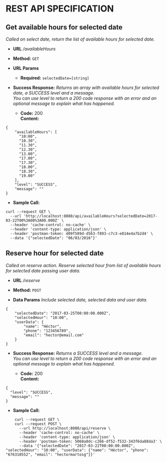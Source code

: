 REST API SPECIFICATION
===

**Get available hours for selected date**
----
  _Called on select date, return the list of available hours for selected date._

* **URL**
  _/availableHours_

* **Method:**
  `GET`
  
*  **URL Params**

   * **Required:**
  `selectedDate=[string]`

* **Success Response:**
  _Returns an array with available hours for selected date, a SUCCESS level and a message. <br/> You can use level to return a 200 code response with an error and an optional message to explain what has happened._
  * **Code:** 200 <br />
    **Content:** 
``` !json
{
	"availableHours": [
	  "10:00",
	  "10.30",
	  "11.30",
	  "12.30",
	  "13.00",
	  "17.00",
	  "17.30",
	  "18.00",
	  "18.30",
	  "19.00"
	],
	"level": "SUCCESS",
	"message": ""
}
```
	
* **Sample Call:**
``` !shell
curl --request GET \
  --url 'http://localhost:8080/api/availableHours?selectedDate=2017-03-22T00%3A00%3A00.000Z' \
  --header 'cache-control: no-cache' \
  --header 'content-type: application/json' \
  --header 'postman-token: d09f589d-d563-f893-c7c3-e814e4a7b2d4' \
  --data '{"selectedDate": "06/03/2016"}'
```


**Reserve hour for selected date**
----
  _Called on reserve action. Reserve selected hour from list of available hours for selected date passing user data._

* **URL**
  _/reserve_

* **Method:**
  `POST`
  
* **Data Params**
_Include selected date, selected data and user data._
``` !json
{
	"selectedDate": "2017-03-25T00:00:00.000Z",
	"selectedHour": "10:00",
	"userData": {
		"name": "Héctor",
		"phone": "123456789",
		"email": "hector@email.com"
	}
}
```

* **Success Response:**
  _Returns  a SUCCESS level and a message. <br/> You can use level to return a 200 code response with an error and an optional message to explain what has happened._
  
  * **Code:** 200 <br />
    **Content:** 
``` !json
{
  "level": "SUCCESS",
  "message": ""
}
```
	
* **Sample Call:**
``` !shell
	curl --request GET \
	curl --request POST \
	  --url http://localhost:8080/api/reserve \
	  --header 'cache-control: no-cache' \
	  --header 'content-type: application/json' \
	  --header 'postman-token: 5068a8dc-c266-df52-f532-343f6da88da3' \
	  --data '{"selectedDate": "2017-03-22T00:00:00.000Z", "selectedHour": "10:00", "userData": {"name": "Héctor", "phone": "676310552", "email": "hectormartosg"}}'
  
```